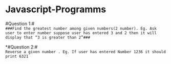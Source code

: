 # Javascript-Programms

#Question 1:#<br>
 `###Find the greatest number among given numbers(2 number).
 Eg. Ask user to enter number suppose user has entered 3 and 2 then it will display that “3 is greater than 2”###`
 
 *#Question 2:#<br>
 `Reverse a given number .
  Eg. If user has entered Number 1236 it should print 6321`
